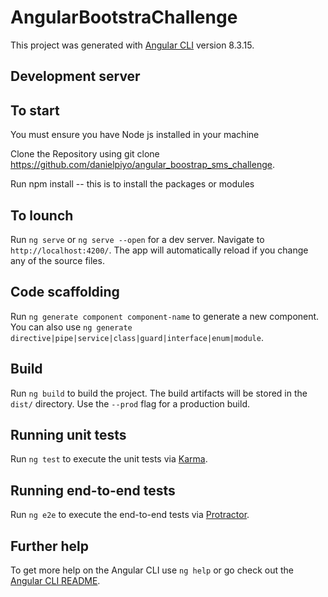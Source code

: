 # AngularBootstraChallenge

This project was generated with [Angular CLI](https://github.com/angular/angular-cli) version 8.3.15.

## Development server

## To start
You must ensure you have Node js installed in your machine

Clone the Repository using git clone https://github.com/danielpiyo/angular_boostrap_sms_challenge.

Run npm install  -- this is to install the packages or modules 
## To lounch
Run `ng serve` or `ng serve --open` for a dev server. Navigate to `http://localhost:4200/`. The app will automatically reload if you change any of the source files.

## Code scaffolding

Run `ng generate component component-name` to generate a new component. You can also use `ng generate directive|pipe|service|class|guard|interface|enum|module`.

## Build

Run `ng build` to build the project. The build artifacts will be stored in the `dist/` directory. Use the `--prod` flag for a production build.

## Running unit tests

Run `ng test` to execute the unit tests via [Karma](https://karma-runner.github.io).

## Running end-to-end tests

Run `ng e2e` to execute the end-to-end tests via [Protractor](http://www.protractortest.org/).

## Further help

To get more help on the Angular CLI use `ng help` or go check out the [Angular CLI README](https://github.com/angular/angular-cli/blob/master/README.md).
